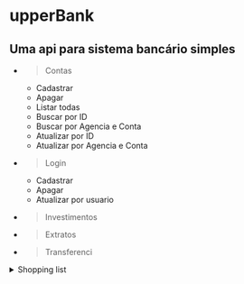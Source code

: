 # upperBank

## Uma api para sistema bancário simples


- >Contas
    - Cadastrar
    - Apagar
    - Listar todas
    - Buscar por ID
    - Buscar por Agencia e Conta
    - Atualizar por ID
    - Atualizar por Agencia e Conta
- >Login
    - Cadastrar
    - Apagar
    - Atualizar por usuario
- >Investimentos
- >Extratos
- >Transferenci

<details>
<summary >Shopping list</summary>

```json

{
   "this-json": "looks awesome..."
}
````
</details>




